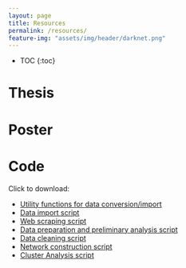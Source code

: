 ```yaml
---
layout: page
title: Resources
permalink: /resources/
feature-img: "assets/img/header/darknet.png"
---
```


* TOC
{:toc}

# Thesis
<object data="../assets/Ternes_Masterarbeit.pdf" width="1000" height="1000" type='application/pdf'></object>

# Poster

# Code
Click to download:<br>
- <a href="../assets\rcode\GRutils.R">Utility functions for data conversion/import</a> <br>
- <a href="../assets\rcode\import_Data.R">Data import script</a><br>
- <a href="../assets\rcode\GenreScraping.R">Web scraping script</a><br>
- <a href="../assets\rcode\teststats.R">Data preparation and preliminary analysis script</a><br>
- <a href="../assets\rcode\data_cleaning.R">Data cleaning script</a><br>
- <a href="../assets\rcode\Network_skript.R">Network construction script</a><br>
- <a href="../assets\rcode\communities.R">Cluster Analysis script</a><br>
